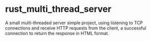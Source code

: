 # rust_multi_thread_server
A small multi-threaded server simple project, using listening to TCP connections and receive HTTP requests from the client, a successful connection to return the response in HTML format.
